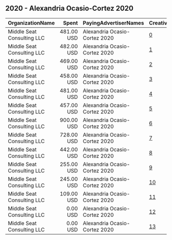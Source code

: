 ## 2020 - Alexandria Ocasio-Cortez 2020 
|OrganizationName|Spent|PayingAdvertiserNames|CreativeUrls|Impressions|Genders|AgeBrackets|CountryCodes|BillingAddresses|CandidateBallotInformation|
|:---|---:|:---|:---|---:|:---|:---|:---|:---|:---|
|Middle Seat Consulting  LLC|481.00 USD|Alexandria Ocasio-Cortez 2020|[0](https://www.snap.com/political-ads/asset/9acf13bee168e8f3f622288aaaad2d18245bcb71a7f9c88348813f98975a7851?mediaType=png)|317,876||18+|united states|"Po Box 21600,Washington,20009,US"|Alexandria Ocasio-Cortez|
|Middle Seat Consulting  LLC|482.00 USD|Alexandria Ocasio-Cortez 2020|[1](https://www.snap.com/political-ads/asset/08d39286e3bfcf7f35ad78783fd0566f848b59aa6c873734b72d019537c1c75a?mediaType=png)|301,287||18+|united states|"Po Box 21600,Washington,20009,US"|Alexandria Ocasio-Cortez|
|Middle Seat Consulting  LLC|469.00 USD|Alexandria Ocasio-Cortez 2020|[2](https://www.snap.com/political-ads/asset/08d39286e3bfcf7f35ad78783fd0566f848b59aa6c873734b72d019537c1c75a?mediaType=png)|294,777||18+|united states|"Po Box 21600,Washington,20009,US"|Alexandria Ocasio-Cortez|
|Middle Seat Consulting  LLC|458.00 USD|Alexandria Ocasio-Cortez 2020|[3](https://www.snap.com/political-ads/asset/9acf13bee168e8f3f622288aaaad2d18245bcb71a7f9c88348813f98975a7851?mediaType=png)|274,681||18+|united states|"Po Box 21600,Washington,20009,US"|Alexandria Ocasio-Cortez|
|Middle Seat Consulting  LLC|481.00 USD|Alexandria Ocasio-Cortez 2020|[4](https://www.snap.com/political-ads/asset/9acf13bee168e8f3f622288aaaad2d18245bcb71a7f9c88348813f98975a7851?mediaType=png)|220,271||18+|united states|"Po Box 21600,Washington,20009,US"|Alexandria Ocasio-Cortez|
|Middle Seat Consulting  LLC|457.00 USD|Alexandria Ocasio-Cortez 2020|[5](https://www.snap.com/political-ads/asset/08d39286e3bfcf7f35ad78783fd0566f848b59aa6c873734b72d019537c1c75a?mediaType=png)|211,319||18+|united states|"Po Box 21600,Washington,20009,US"|Alexandria Ocasio-Cortez|
|Middle Seat Consulting  LLC|900.00 USD|Alexandria Ocasio-Cortez 2020|[6](https://www.snap.com/political-ads/asset/28a7b005d143824be5094a0bff6d24b3da1d9c4970c1d5039238f00ba5768aaa?mediaType=mp4)|72,480|FEMALE|18+|united states|"Po Box 21600,Washington,20009,US"|Alexandria Ocasio-Cortez for Congress|
|Middle Seat Consulting  LLC|728.00 USD|Alexandria Ocasio-Cortez 2020|[7](https://www.snap.com/political-ads/asset/28a7b005d143824be5094a0bff6d24b3da1d9c4970c1d5039238f00ba5768aaa?mediaType=mp4)|70,358||18+|united states|"Po Box 21600,Washington,20009,US"|Alexandria Ocasio-Cortez for Congress|
|Middle Seat Consulting  LLC|442.00 USD|Alexandria Ocasio-Cortez 2020|[8](https://www.snap.com/political-ads/asset/406b045368204d9ff2e3b8919d6611d8de19404e1e3336a4fba1bc21df12d12f?mediaType=mp4)|37,718||18+|united states|"Po Box 21600,Washington,20009,US"|Alexandria Ocasio-Cortez for Congress|
|Middle Seat Consulting  LLC|255.00 USD|Alexandria Ocasio-Cortez 2020|[9](https://www.snap.com/political-ads/asset/406b045368204d9ff2e3b8919d6611d8de19404e1e3336a4fba1bc21df12d12f?mediaType=mp4)|19,051|FEMALE|18+|united states|"Po Box 21600,Washington,20009,US"|Alexandria Ocasio-Cortez for Congress|
|Middle Seat Consulting  LLC|245.00 USD|Alexandria Ocasio-Cortez 2020|[10](https://www.snap.com/political-ads/asset/406b045368204d9ff2e3b8919d6611d8de19404e1e3336a4fba1bc21df12d12f?mediaType=mp4)|11,944||18+|united states|"Po Box 21600,Washington,20009,US"|Alexandria Ocasio-Cortez for Congress|
|Middle Seat Consulting  LLC|109.00 USD|Alexandria Ocasio-Cortez 2020|[11](https://www.snap.com/political-ads/asset/28a7b005d143824be5094a0bff6d24b3da1d9c4970c1d5039238f00ba5768aaa?mediaType=mp4)|8,219||18+|united states|"Po Box 21600,Washington,20009,US"|Alexandria Ocasio-Cortez for Congress|
|Middle Seat Consulting  LLC|0.00 USD|Alexandria Ocasio-Cortez 2020|[12](https://www.snap.com/political-ads/asset/406b045368204d9ff2e3b8919d6611d8de19404e1e3336a4fba1bc21df12d12f?mediaType=mp4)|47|MALE|35+|united states|"Po Box 21600,Washington,20009,US"|Alexandria Ocasio-Cortez for Congress|
|Middle Seat Consulting  LLC|0.00 USD|Alexandria Ocasio-Cortez 2020|[13](https://www.snap.com/political-ads/asset/28a7b005d143824be5094a0bff6d24b3da1d9c4970c1d5039238f00ba5768aaa?mediaType=mp4)|11|MALE|35+|united states|"Po Box 21600,Washington,20009,US"|Alexandria Ocasio-Cortez for Congress|
